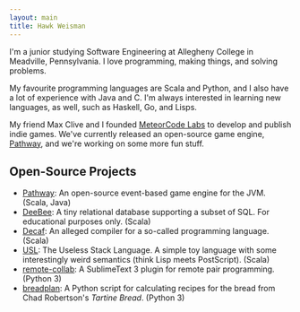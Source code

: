 ```yaml
---
layout: main
title: Hawk Weisman
---
```


I'm a junior studying Software Engineering at Allegheny College in Meadville, Pennsylvania. I love programming, making things, and solving problems. 

My favourite programming languages are Scala and Python, and I also have a lot of experience with Java and C. I'm always interested in learning new languages, as well, such as Haskell, Go, and Lisps.

My friend Max Clive and I founded [MeteorCode Labs](https://meteorcodelabs.com) to develop and publish indie games. We've currently released an open-source game engine, [Pathway](https://github.com/MeteorCode/Pathway), and we're working on some more fun stuff.

Open-Source Projects
--------------------

+ [Pathway](https://github.com/MeteorCode/Pathway): An open-source event-based game engine for the JVM. (Scala, Java)
+ [DeeBee](https://github.com/hawkw/deebee): A tiny relational database supporting a subset of SQL. For educational purposes only. (Scala)
+ [Decaf](decaf): An alleged compiler for a so-called programming language. (Scala)
+ [USL](https://github.com/hawkw/USL): The Useless Stack Language. A simple toy language with some interestingly weird semantics (think Lisp meets PostScript). (Scala)
+ [remote-collab](http://teamremote.github.io/remote-sublime/): A SublimeText 3 plugin for remote pair programming. (Python 3)
+ [breadplan](https://github.com/hawkw/breadplan): A Python script for calculating recipes for the bread from Chad Robertson's _Tartine Bread_. (Python 3)
